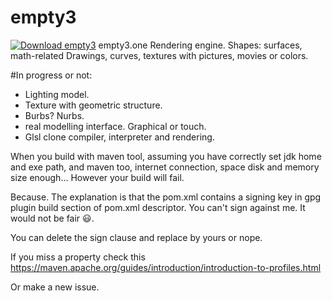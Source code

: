 # empty3
[![Download empty3](https://a.fsdn.com/con/app/sf-download-button)](https://sourceforge.net/projects/empty3/files/latest/download)
empty3.one
Rendering engine. Shapes: surfaces, math-related
Drawings, curves, textures with pictures, movies
or colors.

#In progress or not:
- Lighting model. 
- Texture with geometric structure.
- Burbs? Nurbs.
- real modelling interface. Graphical or
  touch.
- Glsl clone compiler, interpreter and 
  rendering.

When you build with maven tool, assuming you have
correctly set jdk home and exe path, and maven
too, internet connection, space disk and memory
size enough... However your build will fail.

Because.
The explanation is that the pom.xml contains
a signing key in gpg plugin build section
of pom.xml descriptor. You can't sign against
me. It would not be fair 😃.

You can delete the sign clause and replace by yours
or nope.

If you miss a property check this
https://maven.apache.org/guides/introduction/introduction-to-profiles.html

Or make a new issue.
